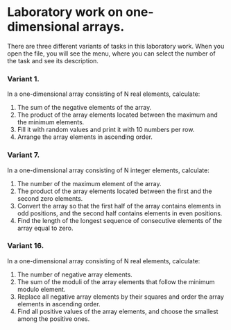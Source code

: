 # Laboratory work on one-dimensional arrays.

There are three different variants of tasks in this laboratory work. When you open the file, you will see the menu, where you can select the number of the task and see its description.

### Variant 1.

In a one-dimensional array consisting of N real elements, calculate:
1) The sum of the negative elements of the array.
2) The product of the array elements located between the maximum and the minimum elements.
3) Fill it with random values and print it with 10 numbers per row.
4) Arrange the array elements in ascending order.

### Variant 7.

In a one-dimensional array consisting of N integer elements, calculate:
1) The number of the maximum element of the array.
2) The product of the array elements located between the first and the second zero elements.
3) Convert the array so that the first half of the array contains elements in odd positions, and the second half contains elements in even positions.
4) Find the length of the longest sequence of consecutive elements of the array equal to zero.

### Variant 16.

In a one-dimensional array consisting of N real elements, calculate:
1) The number of negative array elements.
2) The sum of the moduli of the array elements that follow the minimum modulo element.
3) Replace all negative array elements by their squares and order the array elements in ascending order.
4) Find all positive values of the array elements, and choose the smallest among the positive ones.
